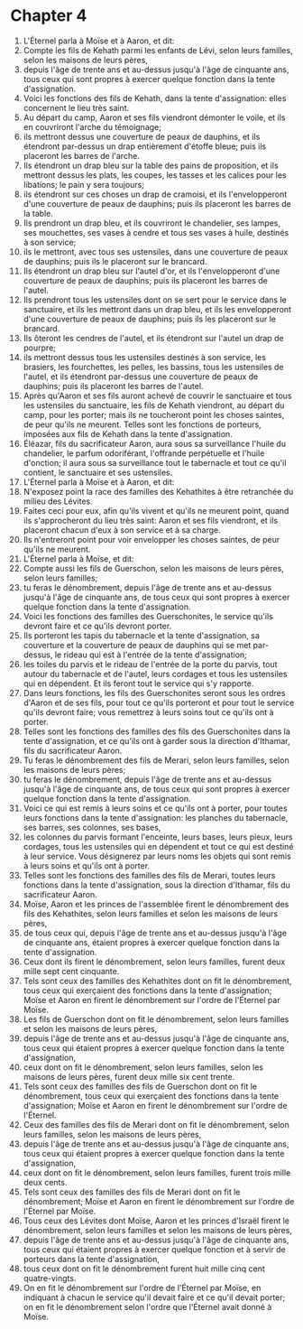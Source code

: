 # Chapter 4

1. L'Éternel parla à Moïse et à Aaron, et dit:
2. Compte les fils de Kehath parmi les enfants de Lévi, selon leurs familles, selon les maisons de leurs pères,
3. depuis l'âge de trente ans et au-dessus jusqu'à l'âge de cinquante ans, tous ceux qui sont propres à exercer quelque fonction dans la tente d'assignation.
4. Voici les fonctions des fils de Kehath, dans la tente d'assignation: elles concernent le lieu très saint.
5. Au départ du camp, Aaron et ses fils viendront démonter le voile, et ils en couvriront l'arche du témoignage;
6. ils mettront dessus une couverture de peaux de dauphins, et ils étendront par-dessus un drap entièrement d'étoffe bleue; puis ils placeront les barres de l'arche.
7. Ils étendront un drap bleu sur la table des pains de proposition, et ils mettront dessus les plats, les coupes, les tasses et les calices pour les libations; le pain y sera toujours;
8. ils étendront sur ces choses un drap de cramoisi, et ils l'envelopperont d'une couverture de peaux de dauphins; puis ils placeront les barres de la table.
9. Ils prendront un drap bleu, et ils couvriront le chandelier, ses lampes, ses mouchettes, ses vases à cendre et tous ses vases à huile, destinés à son service;
10. ils le mettront, avec tous ses ustensiles, dans une couverture de peaux de dauphins; puis ils le placeront sur le brancard.
11. Ils étendront un drap bleu sur l'autel d'or, et ils l'envelopperont d'une couverture de peaux de dauphins; puis ils placeront les barres de l'autel.
12. Ils prendront tous les ustensiles dont on se sert pour le service dans le sanctuaire, et ils les mettront dans un drap bleu, et ils les envelopperont d'une couverture de peaux de dauphins; puis ils les placeront sur le brancard.
13. Ils ôteront les cendres de l'autel, et ils étendront sur l'autel un drap de pourpre;
14. ils mettront dessus tous les ustensiles destinés à son service, les brasiers, les fourchettes, les pelles, les bassins, tous les ustensiles de l'autel, et ils étendront par-dessus une couverture de peaux de dauphins; puis ils placeront les barres de l'autel.
15. Après qu'Aaron et ses fils auront achevé de couvrir le sanctuaire et tous les ustensiles du sanctuaire, les fils de Kehath viendront, au départ du camp, pour les porter; mais ils ne toucheront point les choses saintes, de peur qu'ils ne meurent. Telles sont les fonctions de porteurs, imposées aux fils de Kehath dans la tente d'assignation.
16. Éléazar, fils du sacrificateur Aaron, aura sous sa surveillance l'huile du chandelier, le parfum odoriférant, l'offrande perpétuelle et l'huile d'onction; il aura sous sa surveillance tout le tabernacle et tout ce qu'il contient, le sanctuaire et ses ustensiles.
17. L'Éternel parla à Moïse et à Aaron, et dit:
18. N'exposez point la race des familles des Kehathites à être retranchée du milieu des Lévites.
19. Faites ceci pour eux, afin qu'ils vivent et qu'ils ne meurent point, quand ils s'approcheront du lieu très saint: Aaron et ses fils viendront, et ils placeront chacun d'eux à son service et à sa charge.
20. Ils n'entreront point pour voir envelopper les choses saintes, de peur qu'ils ne meurent.
21. L'Éternel parla à Moïse, et dit:
22. Compte aussi les fils de Guerschon, selon les maisons de leurs pères, selon leurs familles;
23. tu feras le dénombrement, depuis l'âge de trente ans et au-dessus jusqu'à l'âge de cinquante ans, de tous ceux qui sont propres à exercer quelque fonction dans la tente d'assignation.
24. Voici les fonctions des familles des Guerschonites, le service qu'ils devront faire et ce qu'ils devront porter.
25. Ils porteront les tapis du tabernacle et la tente d'assignation, sa couverture et la couverture de peaux de dauphins qui se met par-dessus, le rideau qui est à l'entrée de la tente d'assignation;
26. les toiles du parvis et le rideau de l'entrée de la porte du parvis, tout autour du tabernacle et de l'autel, leurs cordages et tous les ustensiles qui en dépendent. Et ils feront tout le service qui s'y rapporte.
27. Dans leurs fonctions, les fils des Guerschonites seront sous les ordres d'Aaron et de ses fils, pour tout ce qu'ils porteront et pour tout le service qu'ils devront faire; vous remettrez à leurs soins tout ce qu'ils ont à porter.
28. Telles sont les fonctions des familles des fils des Guerschonites dans la tente d'assignation, et ce qu'ils ont à garder sous la direction d'Ithamar, fils du sacrificateur Aaron.
29. Tu feras le dénombrement des fils de Merari, selon leurs familles, selon les maisons de leurs pères;
30. tu feras le dénombrement, depuis l'âge de trente ans et au-dessus jusqu'à l'âge de cinquante ans, de tous ceux qui sont propres à exercer quelque fonction dans la tente d'assignation.
31. Voici ce qui est remis à leurs soins et ce qu'ils ont à porter, pour toutes leurs fonctions dans la tente d'assignation: les planches du tabernacle, ses barres, ses colonnes, ses bases,
32. les colonnes du parvis formant l'enceinte, leurs bases, leurs pieux, leurs cordages, tous les ustensiles qui en dépendent et tout ce qui est destiné à leur service. Vous désignerez par leurs noms les objets qui sont remis à leurs soins et qu'ils ont à porter.
33. Telles sont les fonctions des familles des fils de Merari, toutes leurs fonctions dans la tente d'assignation, sous la direction d'Ithamar, fils du sacrificateur Aaron.
34. Moïse, Aaron et les princes de l'assemblée firent le dénombrement des fils des Kehathites, selon leurs familles et selon les maisons de leurs pères,
35. de tous ceux qui, depuis l'âge de trente ans et au-dessus jusqu'à l'âge de cinquante ans, étaient propres à exercer quelque fonction dans la tente d'assignation.
36. Ceux dont ils firent le dénombrement, selon leurs familles, furent deux mille sept cent cinquante.
37. Tels sont ceux des familles des Kehathites dont on fit le dénombrement, tous ceux qui exerçaient des fonctions dans la tente d'assignation; Moïse et Aaron en firent le dénombrement sur l'ordre de l'Éternel par Moïse.
38. Les fils de Guerschon dont on fit le dénombrement, selon leurs familles et selon les maisons de leurs pères,
39. depuis l'âge de trente ans et au-dessus jusqu'à l'âge de cinquante ans, tous ceux qui étaient propres à exercer quelque fonction dans la tente d'assignation,
40. ceux dont on fit le dénombrement, selon leurs familles, selon les maisons de leurs pères, furent deux mille six cent trente.
41. Tels sont ceux des familles des fils de Guerschon dont on fit le dénombrement, tous ceux qui exerçaient des fonctions dans la tente d'assignation; Moïse et Aaron en firent le dénombrement sur l'ordre de l'Éternel.
42. Ceux des familles des fils de Merari dont on fit le dénombrement, selon leurs familles, selon les maisons de leurs pères,
43. depuis l'âge de trente ans et au-dessus jusqu'à l'âge de cinquante ans, tous ceux qui étaient propres à exercer quelque fonction dans la tente d'assignation,
44. ceux dont on fit le dénombrement, selon leurs familles, furent trois mille deux cents.
45. Tels sont ceux des familles des fils de Merari dont on fit le dénombrement; Moïse et Aaron en firent le dénombrement sur l'ordre de l'Éternel par Moïse.
46. Tous ceux des Lévites dont Moïse, Aaron et les princes d'Israël firent le dénombrement, selon leurs familles et selon les maisons de leurs pères,
47. depuis l'âge de trente ans et au-dessus jusqu'à l'âge de cinquante ans, tous ceux qui étaient propres à exercer quelque fonction et à servir de porteurs dans la tente d'assignation,
48. tous ceux dont on fit le dénombrement furent huit mille cinq cent quatre-vingts.
49. On en fit le dénombrement sur l'ordre de l'Éternel par Moïse, en indiquant à chacun le service qu'il devait faire et ce qu'il devait porter; on en fit le dénombrement selon l'ordre que l'Éternel avait donné à Moïse.


